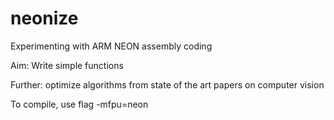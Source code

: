 # neonize
Experimenting with ARM NEON assembly coding

Aim: Write simple functions

Further: optimize algorithms from state of the art papers on computer vision

To compile, use flag -mfpu=neon
